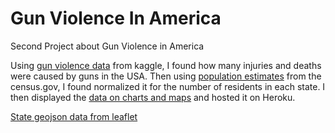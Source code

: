 # Gun Violence In America
Second Project about Gun Violence in America


Using [gun violence data](https://www.kaggle.com/jameslko/gun-violence-data) from kaggle, I found how many injuries and deaths were caused by guns in the USA.
Then using [population estimates](https://www.census.gov/data/tables/time-series/demo/popest/2010s-state-total.html) from the census.gov, I found normalized it for the number of residents in each state.
I then displayed the [data on charts and maps](https://gvinusa.herokuapp.com/) and hosted it on Heroku.

[State geojson data from leaflet](https://leafletjs.com/examples/choropleth/)
